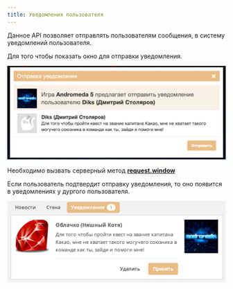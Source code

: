 ```yaml
---
title: Уведомления пользователя
---
```

Данное API позволяет отправлять пользователям сообщения, в систему уведомлений пользователя.


Для того чтобы показать окно для отправки уведомления.

![Уведомления 1](/images/notification/1.jpg "Уведомления 1")

Необходимо вызвать серверный метод [**request.window**](request.window.html)

Если пользователь подтвердит отправку уведомления, то оно появится в уведомлениях у дургого пользователя.

![Уведомления 2](/images/notification/2.jpg "Уведомления 2")
